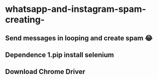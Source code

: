 # whatsapp-and-instagram-spam-creating-

<src img ="https://github.com/sagarjangid41/whatswhatsapp-and-instagram-spam-creating-/raw/main/instagram.jpg" />

<h2> Send messages in looping and create spam 😂 </h2>

<h2><b>Dependence</b>
1.pip install selenium<br>

<h2><b>Download Chrome Driver </b></h2>  <a href="https://chromedriver.chromium.org/downloads "  >
